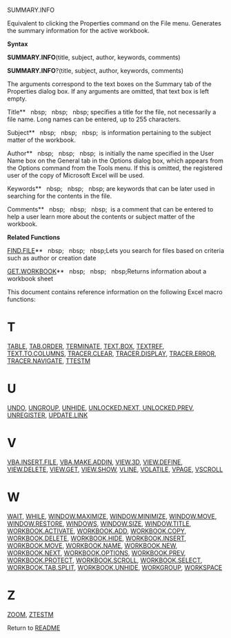 SUMMARY.INFO

Equivalent to clicking the Properties command on the File menu.
Generates the summary information for the active workbook.

**Syntax**

**SUMMARY.INFO**(title, subject, author, keywords, comments)

**SUMMARY.INFO**?(title, subject, author, keywords, comments)

The arguments correspond to the text boxes on the Summary tab of the
Properties dialog box. If any arguments are omitted, that text box is
left empty.

Title**&nbsp;&nbsp;&nbsp;nbsp;&nbsp;&nbsp;&nbsp;nbsp;&nbsp;&nbsp;&nbsp;nbsp;&nbsp;specifies a title for the file, not
necessarily a file name. Long names can be entered, up to 255
characters.

Subject**&nbsp;&nbsp;&nbsp;nbsp;&nbsp;&nbsp;&nbsp;nbsp;&nbsp;&nbsp;&nbsp;nbsp;&nbsp; is information pertaining to the subject
matter of the workbook.

Author**&nbsp;&nbsp;&nbsp;nbsp;&nbsp;&nbsp;&nbsp;nbsp;&nbsp;&nbsp;&nbsp;nbsp;&nbsp; is initially the name specified in the
User Name box on the General tab in the Options dialog box, which
appears from the Options command from the Tools menu. If this is
omitted, the registered user of the copy of Microsoft Excel will be
used.

Keywords**&nbsp;&nbsp;&nbsp;nbsp;&nbsp;&nbsp;&nbsp;nbsp;&nbsp;&nbsp;&nbsp;nbsp;&nbsp;are keywords that can be later used in
searching for the contents in the file.

Comments**&nbsp;&nbsp;&nbsp;nbsp;&nbsp;&nbsp;&nbsp;nbsp;&nbsp;&nbsp;&nbsp;nbsp;&nbsp; is a comment that can be entered to
help a user learn more about the contents or subject matter of the
workbook.

**Related Functions**

[FIND.FILE](FIND.FILE.md)**&nbsp;&nbsp;&nbsp;nbsp;&nbsp;&nbsp;&nbsp;nbsp;&nbsp;&nbsp;&nbsp;nbsp;Lets you search for files based on criteria
such as author or creation date

[GET.WORKBOOK](GET.WORKBOOK.md)**&nbsp;&nbsp;&nbsp;nbsp;&nbsp;&nbsp;&nbsp;nbsp;&nbsp;&nbsp;&nbsp;nbsp;Returns information about a workbook sheet

<span id="T" class="anchor"></span>This document contains reference
information on the following Excel macro functions:

# T

[TABLE](#table), [TAB.ORDER](#tab.order), [TERMINATE](#terminate),
[TEXT.BOX](#text.box), [TEXTREF](#textref),
[TEXT.TO.COLUMNS](#text.to.columns), [TRACER.CLEAR](#tracer.clear),
[TRACER.DISPLAY](#tracer.display), [TRACER.ERROR](#tracer.error),
[TRACER.NAVIGATE](#tracer.navigate), [TTESTM](#ttestm)

# U

[UNDO](#undo), [UNGROUP](#ungroup), [UNHIDE](#unhide), [UNLOCKED.NEXT,
UNLOCKED.PREV](#unlocked.next-unlocked.prev), [UNREGISTER](#unregister),
[UPDATE.LINK](#update.link)

# V

[VBA.INSERT.FILE](#vba.insert.file), [VBA.MAKE.ADDIN](#vba.make.addin),
[VIEW.3D](#view.3d), [VIEW.DEFINE](#view.define),
[VIEW.DELETE](#view.delete), [VIEW.GET](#view.get),
[VIEW.SHOW](#view.show), [VLINE](#vline), [VOLATILE](#volatile),
[VPAGE](#vpage), [VSCROLL](#vscroll)

# W

[WAIT](#wait), [WHILE](#while), [WINDOW.MAXIMIZE](#window.maximize),
[WINDOW.MINIMIZE](#window.minimize), [WINDOW.MOVE](#window.move),
[WINDOW.RESTORE](#window.restore), [WINDOWS](#windows),
[WINDOW.SIZE](#window.size), [WINDOW.TITLE](#window.title),
[WORKBOOK.ACTIVATE](#workbook.activate), [WORKBOOK.ADD](#workbook.add),
[WORKBOOK.COPY](#workbook.copy), [WORKBOOK.DELETE](#workbook.delete),
[WORKBOOK.HIDE](#workbook.hide), [WORKBOOK.INSERT](#workbook.insert),
[WORKBOOK.MOVE](#workbook.move), [WORKBOOK.NAME](#workbook.name),
[WORKBOOK.NEW](#workbook.new), [WORKBOOK.NEXT](#workbook.next),
[WORKBOOK.OPTIONS](#workbook.options), [WORKBOOK.PREV](#workbook.prev),
[WORKBOOK.PROTECT](#workbook.protect),
[WORKBOOK.SCROLL](#workbook.scroll),
[WORKBOOK.SELECT](#workbook.select),
[WORKBOOK.TAB.SPLIT](#workbook.tab.split),
[WORKBOOK.UNHIDE](#workbook.unhide), [WORKGROUP](#workgroup),
[WORKSPACE](#workspace)

# Z

[ZOOM](#zoom), [ZTESTM](#ztestm)


Return to [README](README.md)

